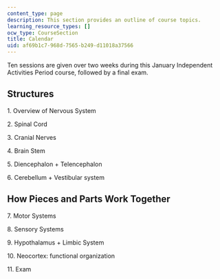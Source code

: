 ```yaml
---
content_type: page
description: This section provides an outline of course topics.
learning_resource_types: []
ocw_type: CourseSection
title: Calendar
uid: af69b1c7-968d-7565-b249-d11018a37566
---
```


Ten sessions are given over two weeks during this January Independent Activities Period course, followed by a final exam.

Structures
----------

1\. Overview of Nervous System

2\. Spinal Cord

3\. Cranial Nerves

4\. Brain Stem

5\. Diencephalon + Telencephalon

6\. Cerebellum + Vestibular system

How Pieces and Parts Work Together
----------------------------------

7\. Motor Systems

8\. Sensory Systems

9\. Hypothalamus + Limbic System

10\. Neocortex: functional organization

11\. Exam